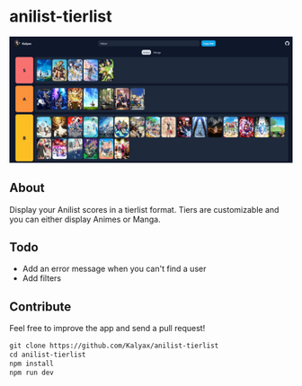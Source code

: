 # anilist-tierlist

![Preview](https://github.com/Kalyax/anilist-tierlist/blob/master/public/img/Preview.png)

## About
Display your Anilist scores in a tierlist format. Tiers are customizable and you can either display Animes or Manga.

## Todo
- Add an error message when you can't find a user
- Add filters

## Contribute
Feel free to improve the app and send a pull request!
```
git clone https://github.com/Kalyax/anilist-tierlist
cd anilist-tierlist
npm install
npm run dev
```
